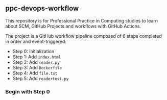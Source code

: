 ## ppc-devops-workflow
This repository is for Professional Practice in Computing studies to learn about SCM, GitHub Projects and workflows with GitHub Actions.

The project is a GitHub workflow pipeline composed of 6 steps completed in order and event-triggered:

- Step 0: Initialization
- Step 1: Add `index.html`
- Step 2: Add `reader.py`
- Step 3: Add `Dockerfile`
- Step 4: Add `file.txt`
- Step 5: Add `readertest.py`

### Begin with Step 0


